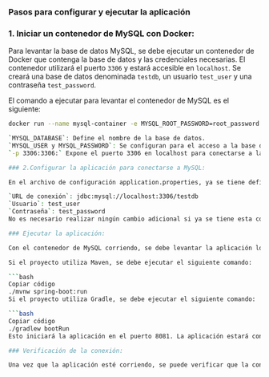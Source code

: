 
### Pasos para configurar y ejecutar la aplicación

### 1. Iniciar un contenedor de MySQL con Docker:

Para levantar la base de datos MySQL, se debe ejecutar un contenedor de Docker que contenga la base de datos y las credenciales necesarias. El contenedor utilizará el puerto `3306` y estará accesible en `localhost`. Se creará una base de datos denominada `testdb`, un usuario `test_user` y una contraseña `test_password`.

El comando a ejecutar para levantar el contenedor de MySQL es el siguiente:

```bash
docker run --name mysql-container -e MYSQL_ROOT_PASSWORD=root_password -e MYSQL_DATABASE=testdb -e MYSQL_USER=test_user -e MYSQL_PASSWORD=test_password -p 3306:3306 -d mysql:5.7 ```

`MYSQL_DATABASE`: Define el nombre de la base de datos.
`MYSQL_USER y MYSQL_PASSWORD`: Se configuran para el acceso a la base de datos.
`-p 3306:3306:` Expone el puerto 3306 en localhost para conectarse a la base de datos.

### 2.Configurar la aplicación para conectarse a MySQL:

En el archivo de configuración application.properties, ya se tiene definida la conexión a la base de datos MySQL con las siguientes propiedades:

`URL de conexión`: jdbc:mysql://localhost:3306/testdb
`Usuario`: test_user
`Contraseña`: test_password
No es necesario realizar ningún cambio adicional si ya se tiene esta configuración. Si es necesario ajustarla, puede hacerse en el archivo de propiedades de la aplicación.

### Ejecutar la aplicación:

Con el contenedor de MySQL corriendo, se debe levantar la aplicación localmente utilizando Maven o Gradle.

Si el proyecto utiliza Maven, se debe ejecutar el siguiente comando:

```bash
Copiar código
./mvnw spring-boot:run
Si el proyecto utiliza Gradle, se debe ejecutar el siguiente comando:

```bash
Copiar código
./gradlew bootRun
Esto iniciará la aplicación en el puerto 8081. La aplicación estará conectada a la base de datos MySQL que corre en Docker.

### Verificación de la conexión:

Una vez que la aplicación esté corriendo, se puede verificar que la conexión a la base de datos MySQL fue exitosa revisando los logs de la aplicación o interactuando con la aplicación para realizar operaciones que afecten la base de datos (por ejemplo, crear un nuevo registro). 
